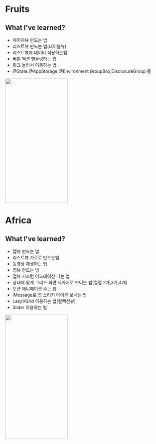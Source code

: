 # Fruits

## What I've learned?

- 페이지뷰 만드는 법
- 리스트뷰 만드는 법(테이블뷰)
- 리스트뷰에 데이터 적용하는법
- 버튼 액션 핸들링하는 법
- 링크 눌러서 이동하는 법
- @State,@AppStorage,@Environment,GroupBox,DisclosureGroup 등

<img src="https://user-images.githubusercontent.com/47676921/127256870-c1dfc117-264e-44c1-af27-a99996008e2e.gif"  width="200" height="400">

# Africa

## What I've learned?

- 탭뷰 만드는 법
- 리스트뷰 가로로 만드는법
- 동영상 재생하는 법
- 맵뷰 만드는 법
- 맵뷰 커스텀 어노테이션 다는 법
- 상태에 맞게 그리드 화면 세가지로 보이는 법(컬럼 2개,3개,4개)
- 모션 애니메이션 주는 법
- iMessage로 앱 스티커 아이콘 보내는 법
- LazyVGrid 이용하는 법(컬렉션뷰)
- Slider 이용하는 법

<img src="https://user-images.githubusercontent.com/47676921/128965592-57ffed89-714c-4b12-abd8-7964d9a0df7b.gif"  width="200" height="400">
